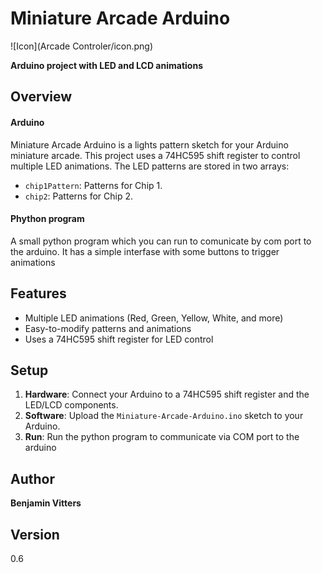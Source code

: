 # Miniature Arcade Arduino

![Icon](Arcade Controler/icon.png)

**Arduino project with LED and LCD animations**

## Overview

#### Arduino
Miniature Arcade Arduino is a lights pattern sketch for your Arduino miniature arcade. This project uses a 74HC595 shift register to control multiple LED animations. The LED patterns are stored in two arrays:

- `chip1Pattern`: Patterns for Chip 1.
- `chip2`: Patterns for Chip 2.

#### Phython program

A small python program which you can run to comunicate by com port to the arduino. It has a simple interfase with some buttons to trigger animations

## Features

- Multiple LED animations (Red, Green, Yellow, White, and more)
- Easy-to-modify patterns and animations
- Uses a 74HC595 shift register for LED control

## Setup

1. **Hardware**: Connect your Arduino to a 74HC595 shift register and the LED/LCD components.
2. **Software**: Upload the `Miniature-Arcade-Arduino.ino` sketch to your Arduino.
3. **Run**: Run the python program to communicate via COM port to the arduino

## Author

**Benjamin Vitters**

## Version

0.6
